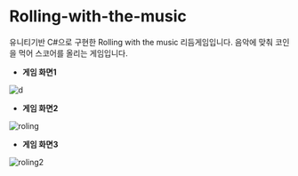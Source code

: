 # Rolling-with-the-music
유니티기반 C#으로 구현한 Rolling with the music 리듬게임입니다.
음악에 맞춰 코인을 먹어 스코어를 올리는 게임입니다.

* __게임 화면1__

![d](https://user-images.githubusercontent.com/54675896/64034182-1bddf580-cb89-11e9-99cb-52d7923a54d0.png)

* __게임 화면2__

![roling](https://user-images.githubusercontent.com/54675896/64034298-59db1980-cb89-11e9-9905-95a0fe5b8ff7.png)

* __게임 화면3__

![roling2](https://user-images.githubusercontent.com/54675896/64034306-5cd60a00-cb89-11e9-85e9-8f73ef6d5ab7.png)

